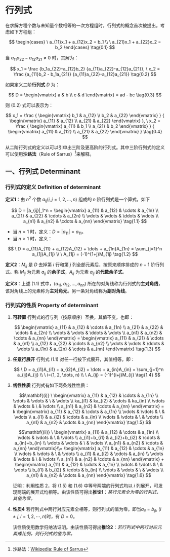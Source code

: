 <!-- @import "../../引用/my-style.less" -->

# 行列式

在求解方程个数与未知量个数相等的一次方程组时，行列式的概念首次被提出。考虑如下方程组：

$$
\begin{cases}
\ a_{11}x_1 + a_{12}x_2 = b_1 \\
\ a_{21}x_1 + a_{22}x_2 = b_2
\end{cases}
\tag{0.1}
$$

当 $a_{11}a_{22}-a_{12}a_{21} \neq 0$ 时，其解为：

$$
x_1 = \frac {b_1a_{22}-a_{12}b_2} {a_{11}a_{22}-a_{12}a_{21}},
\ x_2 = \frac {a_{11}b_2 - b_1a_{21}} {a_{11}a_{22}-a_{12}a_{21}}
\tag{0.2}
$$

如果定义二阶**行列式** $D$ 为：

$$
D =
\begin{vmatrix}
a & b \\
c & d
\end{vmatrix}
= ad - bc
\tag{0.3}
$$

则 $(0.2)$ 式可以表示为：

$$
x_1 = \frac
{
    \begin{vmatrix}
    b_1 & a_{12} \\
    b_2 & a_{22}
    \end{vmatrix}
}
{
    \begin{vmatrix}
    a_{11} & a_{12} \\
    a_{21} & a_{22}
    \end{vmatrix}
},
\ x_2 = \frac
{
    \begin{vmatrix}
    a_{11} & b_1 \\
    a_{21} & b_2
    \end{vmatrix}
}
{
    \begin{vmatrix}
    a_{11} & a_{12} \\
    a_{21} & a_{22}
    \end{vmatrix}
}
\tag{0.4}
$$

从二阶行列式的定义以可以引申出三阶及更高阶的行列式。其中三阶行列式的定义可以使用**沙路法**（Rule of Sarrus）[^沙路法]来解释。

## 一、行列式 Determinant

### 行列式的定义 Definition of determinant

**定义1**：由 $n^2$ 个数 $a_{ij}(i,j=1,2,\dots,n)$ 组成的 $n$ 阶行列式是一个算式，如下

$$
D = |a_{ij}|_1^n =
\begin{vmatrix}
a_{11} & a_{12} & \cdots & a_{1n} \\
a_{21} & a_{22} & \cdots & a_{2n} \\
\vdots & \vdots & \ddots & \vdots \\
a_{n1} & a_{n2} & \cdots & a_{nn}
\end{vmatrix}
\tag{1.1}
$$

- 当 $n=1$ 时，定义：$D=|a_{11}| = a_{11}$。
- 当 $n>1$ 时，定义：

$$
\ D = a_{11}A_{11} + a_{12}A_{12} + \dots + a_{1n}A_{1n} =
\sum_{j=1}^n a_{1j}A_{1j} \\
\ A_{1j} = (-1)^{1+j}M_{1j}
\tag{1.2}
$$

**定义2**：$M_{ij}$ 是 $D$ 去掉第 $i$ 行和第 $j$ 列全部元素后，按原来顺序排成的 $n-1$ 阶行列式。称 $M_{ij}$ 为元素 $a_{ij}$ 的**余子式**，$A_{ij}$ 为元素 $a_{ij}$ 的**代数余子式**。

**定义3**：上述 $(1.1)$ 式中，$(a_{11}, a_{12}, \dots,a_{nn})$ 所在的对角线称为行列式的**主对角线**，该对角线上的元素称为**主对角元**。另一条对角线称为**副对角线**。

### 行列式的性质 Property of determinant

1. **可转置**
    行列式的行与列（按原顺序）互换，其值不变。也即：

    $$
    \begin{vmatrix}
    a_{11} & a_{12} & \cdots & a_{1n} \\
    a_{21} & a_{22} & \cdots & a_{2n} \\
    \vdots & \vdots & \ddots & \vdots \\
    a_{n1} & a_{n2} & \cdots & a_{nn}
    \end{vmatrix} =
    \begin{vmatrix}
    a_{11} & a_{21} & \cdots & a_{n1} \\
    a_{12} & a_{22} & \cdots & a_{n2} \\
    \vdots & \vdots & \ddots & \vdots \\
    a_{1n} & a_{2n} & \cdots & a_{nn}
    \end{vmatrix}
    \tag{1.3}
    $$

2. **任意行展开**
    行列式 $(1.1)$ 对任一行按下式展开，其值相等。即：

    $$
    \ D = a_{i1}A_{i1} + a_{i2}A_{i2} + \dots + a_{in}A_{in} =
    \sum_{j=1}^n a_{ij}A_{ij} \\
    \ i=(1, 2, \dots, n) \\
    \ A_{ij} = (-1)^{i+j}M_{ij}
    \tag{1.4}
    $$

3. **线性性质**
    行列式有如下两条线性性质：

    $$\mathbf{(i)}
    \ \begin{vmatrix}
    a_{11}  & a_{12}  & \cdots & a_{1n} \\
    \vdots  & \vdots  & \      & \vdots \\
    ka_{i1} & ka_{i2} & \cdots & ka_{in} \\
    \vdots  & \vdots  & \      & \vdots \\
    a_{n1}  & a_{n2}  & \cdots & a_{nn}
    \end{vmatrix} = k
    \begin{vmatrix}
    a_{11} & a_{12} & \cdots & a_{1n} \\
    \vdots & \vdots & \      & \vdots \\
    a_{i1} & a_{i2} & \cdots & a_{in} \\
    \vdots & \vdots & \      & \vdots \\
    a_{n1} & a_{n2} & \cdots & a_{nn}
    \end{vmatrix}
    \tag{1.5}
    $$

    $$\mathbf{(ii)}
    \ \begin{vmatrix}
    a_{11}        & a_{12}        & \cdots & a_{1n} \\
    \vdots        & \vdots        & \      & \vdots \\
    a_{i1}+b_{i1} & a_{i2}+b_{i2} & \cdots & a_{in}+b_{in} \\
    \vdots        & \vdots        & \      & \vdots \\
    a_{n1}        & a_{n2}        & \cdots & a_{nn}
    \end{vmatrix}\\=
    \begin{vmatrix}
    a_{11} & a_{12} & \cdots & a_{1n} \\
    \vdots & \vdots & \      & \vdots \\
    a_{i1} & a_{i2} & \cdots & a_{in} \\
    \vdots & \vdots & \      & \vdots \\
    a_{n1} & a_{n2} & \cdots & a_{nn}
    \end{vmatrix} +
    \begin{vmatrix}
    a_{11} & a_{12} & \cdots & a_{1n} \\
    \vdots & \vdots & \      & \vdots \\
    b_{i1} & b_{i2} & \cdots & b_{in} \\
    \vdots & \vdots & \      & \vdots \\
    a_{n1} & a_{n2} & \cdots & a_{nn}
    \end{vmatrix}
    \tag{1.6}
    $$

    证明：利用性质 $2$，将 $(1.5)$ 和 $(1.6)$ 中等号两端的行列式均以 $i$ 列展开，可发现两端的展开式均相等。由该性质可得出**推论1**：*某行元素全为零的行列式，其值为零。*

4. **性质4**
    若行列式中两行对应元素全相等，则行列式的值为零。即当$a_{il} = b_{jl}, \ (i \neq j, l=1,2,\cdots,n)$时，有 $D = 0$。

    该性质使用数学归纳法证明。由该性质可得出**推论2**：*若行列式中两行对应元素成比例，则行列式的值为零。*

[^沙路法]:沙路法：[Wikipedia: Rule of Sarrus](https://en.wikipedia.org/wiki/Rule_of_Sarrus)
